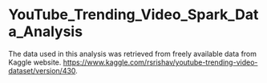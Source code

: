 # YouTube_Trending_Video_Spark_Data_Analysis


The data used in this analysis was retrieved from freely available data from Kaggle website. https://www.kaggle.com/rsrishav/youtube-trending-video-dataset/version/430. 
